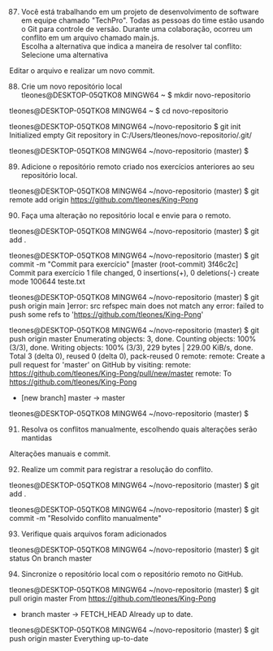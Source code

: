 87. Você está trabalhando em um projeto de desenvolvimento de software em equipe chamado "TechPro". Todas as pessoas do time estão usando o Git para controle de versão. Durante uma colaboração, ocorreu um conflito em um arquivo chamado main.js.  
Escolha a alternativa que indica a maneira de resolver tal conflito:  
Selecione uma alternativa  

Editar o arquivo e realizar um novo commit.  

88. Crie um novo repositório local  
tleones@DESKTOP-05QTKO8 MINGW64 ~
$ mkdir novo-repositorio

tleones@DESKTOP-05QTKO8 MINGW64 ~
$ cd novo-repositorio

tleones@DESKTOP-05QTKO8 MINGW64 ~/novo-repositorio
$ git init
Initialized empty Git repository in C:/Users/tleones/novo-repositorio/.git/

tleones@DESKTOP-05QTKO8 MINGW64 ~/novo-repositorio (master)
$

89. Adicione o repositório remoto criado nos exercícios anteriores ao seu repositório local.  

tleones@DESKTOP-05QTKO8 MINGW64 ~/novo-repositorio (master)
$ git remote add origin https://github.com/tleones/King-Pong  

90. Faça uma alteração no repositório local e envie para o remoto.  

tleones@DESKTOP-05QTKO8 MINGW64 ~/novo-repositorio (master)
$ git add .

tleones@DESKTOP-05QTKO8 MINGW64 ~/novo-repositorio (master)
$ git commit -m "Commit para exercício"
[master (root-commit) 3f46c2c] Commit para exercício
 1 file changed, 0 insertions(+), 0 deletions(-)
 create mode 100644 teste.txt

tleones@DESKTOP-05QTKO8 MINGW64 ~/novo-repositorio (master)
$ git push origin main
]error: src refspec main does not match any
error: failed to push some refs to 'https://github.com/tleones/King-Pong'

tleones@DESKTOP-05QTKO8 MINGW64 ~/novo-repositorio (master)
$ git push origin master
Enumerating objects: 3, done.
Counting objects: 100% (3/3), done.
Writing objects: 100% (3/3), 229 bytes | 229.00 KiB/s, done.
Total 3 (delta 0), reused 0 (delta 0), pack-reused 0
remote:
remote: Create a pull request for 'master' on GitHub by visiting:
remote:      https://github.com/tleones/King-Pong/pull/new/master
remote:
To https://github.com/tleones/King-Pong
 * [new branch]      master -> master

tleones@DESKTOP-05QTKO8 MINGW64 ~/novo-repositorio (master)
$

91. Resolva os conflitos manualmente, escolhendo quais alterações serão mantidas  

Alterações manuais e commit.

92. Realize um commit para registrar a resolução do conflito.  

tleones@DESKTOP-05QTKO8 MINGW64 ~/novo-repositorio (master)
$ git add .

tleones@DESKTOP-05QTKO8 MINGW64 ~/novo-repositorio (master)
$ git commit -m "Resolvido conflito manualmente"

93. Verifique quais arquivos foram adicionados  

tleones@DESKTOP-05QTKO8 MINGW64 ~/novo-repositorio (master)
$ git status
On branch master

94. Sincronize o repositório local com o repositório remoto no GitHub.  

tleones@DESKTOP-05QTKO8 MINGW64 ~/novo-repositorio (master)
$ git pull origin master
From https://github.com/tleones/King-Pong
 * branch            master     -> FETCH_HEAD
Already up to date.

tleones@DESKTOP-05QTKO8 MINGW64 ~/novo-repositorio (master)
$ git push origin master
Everything up-to-date
